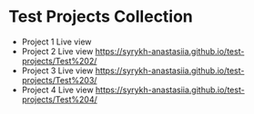 # Test Projects Collection
* Project 1 Live view 
* Project 2 Live view https://syrykh-anastasiia.github.io/test-projects/Test%202/
* Project 3 Live view https://syrykh-anastasiia.github.io/test-projects/Test%203/
* Project 4 Live view https://syrykh-anastasiia.github.io/test-projects/Test%204/
